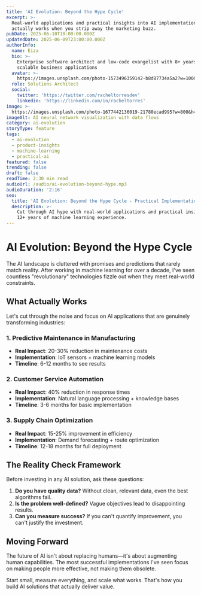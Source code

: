 ```yaml
---
title: 'AI Evolution: Beyond the Hype Cycle'
excerpt: >-
  Real-world applications and practical insights into AI implementation. What
  actually works when you strip away the marketing buzz.
pubDate: 2025-06-10T10:00:00.000Z
updatedDate: 2025-06-09T23:00:00.000Z
authorInfo:
  name: Eiza
  bio: >-
    Enterprise software architect and low-code evangelist with 8+ years building
    scalable business applications
  avatar: >-
    https://images.unsplash.com/photo-1573496359142-b8d87734a5a2?w=100&h=100&fit=crop&crop=face
  role: Solutions Architect
  social:
    twitter: 'https://twitter.com/racheltorresdev'
    linkedin: 'https://linkedin.com/in/racheltorres'
image: >-
  https://images.unsplash.com/photo-1677442136019-21780ecad995?w=800&h=600&fit=crop&crop=edges
imageAlt: AI neural network visualization with data flows
category: ai-evolution
storyType: feature
tags:
  - ai-evolution
  - product-insights
  - machine-learning
  - practical-ai
featured: false
trending: false
draft: false
readTime: 2:30 min read
audioUrl: /audio/ai-evolution-beyond-hype.mp3
audioDuration: '2:16'
seo:
  title: 'AI Evolution: Beyond the Hype Cycle - Practical Implementation Guide'
  description: >-
    Cut through AI hype with real-world applications and practical insights from
    12+ years of machine learning experience.
---
```


# AI Evolution: Beyond the Hype Cycle

The AI landscape is cluttered with promises and predictions that rarely match reality. After working in machine learning for over a decade, I've seen countless "revolutionary" technologies fizzle out when they meet real-world constraints.

## What Actually Works

Let's cut through the noise and focus on AI applications that are genuinely transforming industries:

### 1. Predictive Maintenance in Manufacturing

* **Real Impact**: 20-30% reduction in maintenance costs
* **Implementation**: IoT sensors + machine learning models
* **Timeline**: 6-12 months to see results

### 2. Customer Service Automation

* **Real Impact**: 40% reduction in response times
* **Implementation**: Natural language processing + knowledge bases
* **Timeline**: 3-6 months for basic implementation

### 3. Supply Chain Optimization

* **Real Impact**: 15-25% improvement in efficiency
* **Implementation**: Demand forecasting + route optimization
* **Timeline**: 12-18 months for full deployment

## The Reality Check Framework

Before investing in any AI solution, ask these questions:

1. **Do you have quality data?** Without clean, relevant data, even the best algorithms fail.
2. **Is the problem well-defined?** Vague objectives lead to disappointing results.
3. **Can you measure success?** If you can't quantify improvement, you can't justify the investment.

## Moving Forward

The future of AI isn't about replacing humans—it's about augmenting human capabilities. The most successful implementations I've seen focus on making people more effective, not making them obsolete.

Start small, measure everything, and scale what works. That's how you build AI solutions that actually deliver value.
